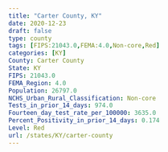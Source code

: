```yaml
---
title: "Carter County, KY"
date: 2020-12-23
draft: false
type: county
tags: [FIPS:21043.0,FEMA:4.0,Non-core,Red]
categories: [KY]
County: Carter County
State: KY
FIPS: 21043.0
FEMA_Region: 4.0
Population: 26797.0
NCHS_Urban_Rural_Classification: Non-core
Tests_in_prior_14_days: 974.0
Fourteen_day_test_rate_per_100000: 3635.0
Percent_Positivity_in_prior_14_days: 0.174
Level: Red
url: /states/KY/carter-county
---
```



